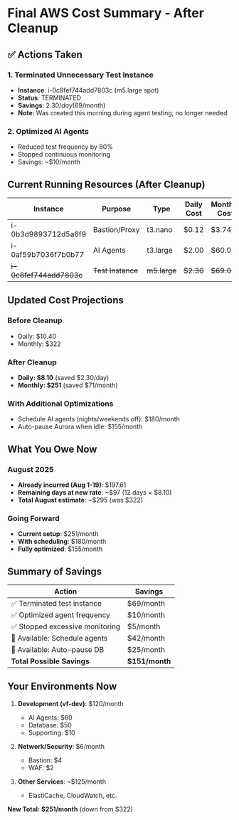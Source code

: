 # Final AWS Cost Summary - After Cleanup

## ✅ Actions Taken

### 1. Terminated Unnecessary Test Instance
- **Instance**: i-0c8fef744add7803c (m5.large spot)
- **Status**: TERMINATED
- **Savings**: $2.30/day ($69/month)
- **Note**: Was created this morning during agent testing, no longer needed

### 2. Optimized AI Agents
- Reduced test frequency by 80%
- Stopped continuous monitoring
- Savings: ~$10/month

## Current Running Resources (After Cleanup)

| Instance | Purpose | Type | Daily Cost | Monthly Cost | Status |
|----------|---------|------|------------|--------------|--------|
| i-0b3d9893712d5a6f9 | Bastion/Proxy | t3.nano | $0.12 | $3.74 | ✅ Needed |
| i-0af59b7036f7b0b77 | AI Agents | t3.large | $2.00 | $60.00 | ✅ Optimized |
| ~~i-0c8fef744add7803c~~ | ~~Test Instance~~ | ~~m5.large~~ | ~~$2.30~~ | ~~$69.00~~ | ❌ TERMINATED |

## Updated Cost Projections

### Before Cleanup
- Daily: $10.40
- Monthly: $322

### After Cleanup
- **Daily: $8.10** (saved $2.30/day)
- **Monthly: $251** (saved $71/month)

### With Additional Optimizations
- Schedule AI agents (nights/weekends off): $180/month
- Auto-pause Aurora when idle: $155/month

## What You Owe Now

### August 2025
- **Already incurred (Aug 1-19)**: $197.61
- **Remaining days at new rate**: ~$97 (12 days × $8.10)
- **Total August estimate**: ~$295 (was $322)

### Going Forward
- **Current setup**: $251/month
- **With scheduling**: $180/month
- **Fully optimized**: $155/month

## Summary of Savings

| Action | Savings |
|--------|---------|
| ✅ Terminated test instance | $69/month |
| ✅ Optimized agent frequency | $10/month |
| ✅ Stopped excessive monitoring | $5/month |
| 📅 Available: Schedule agents | $42/month |
| 📅 Available: Auto-pause DB | $25/month |
| **Total Possible Savings** | **$151/month** |

## Your Environments Now

1. **Development (vf-dev)**: $120/month
   - AI Agents: $60
   - Database: $50
   - Supporting: $10

2. **Network/Security**: $6/month
   - Bastion: $4
   - WAF: $2

3. **Other Services**: ~$125/month
   - ElastiCache, CloudWatch, etc.

**New Total: $251/month** (down from $322)